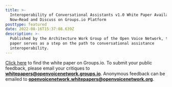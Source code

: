 ```yaml
---
title: >-
  Interoperability of Conversational Assistants v1.0 White Paper Available
  Now—Read and Discuss on Groups.io Platform
posttype: featured
date: 2022-08-16T15:37:08.639Z
description: >-
  Published by the Architecture Work Group of the Open Voice Network, this white
  paper serves as a step on the path to conversational assistance
  interoperability.
---
```

<a href="https://lists.openvoicenetwork.org/g/whitepapers/topic/interoperability_of/93124583?p=,,,20,0,0,0::recentpostdate/sticky,,,20,2,0,93124583,previd%3D1661092695988915543,nextid%3D1661092695988915543&previd=1661092695988915543&nextid=1661092695988915543" target="_blank">Click here</a> to find the white paper on Groups.io. To submit your public feedback, please email your critiques to **whitepapers@openvoicenetwork.groups.io**. Anonymous feedback can be emailed to **openvoicenetwork.whitepapers@openvoicenetwork.org**.
